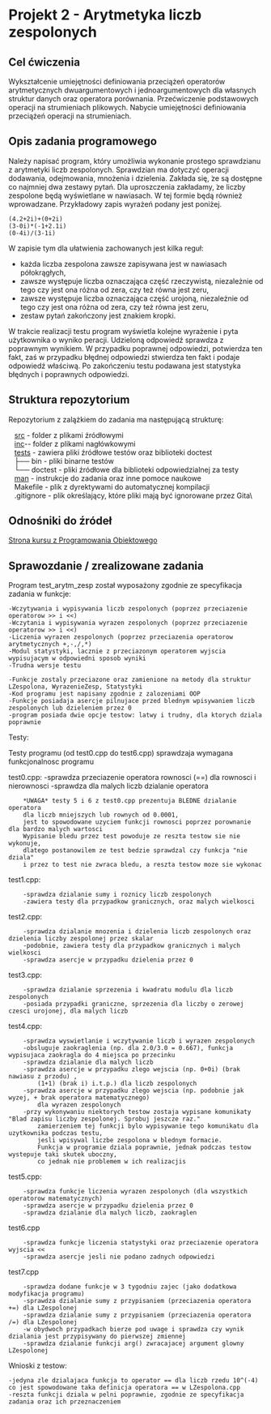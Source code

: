 # Projekt 2 - Arytmetyka liczb zespolonych

## Cel ćwiczenia
Wykształcenie umiejętności definiowania przeciążeń operatorów arytmetycznych dwuargumentowych i jednoargumentowych dla własnych struktur danych oraz operatora porównania. Przećwiczenie podstawowych operacji na strumieniach plikowych.  Nabycie umiejętności definiowania przeciążeń operacji na strumieniach.

## Opis zadania programowego
Należy napisać program, który umożliwia wykonanie prostego sprawdzianu z arytmetyki liczb zespolonych.  Sprawdzian ma dotyczyć operacji dodawania, odejmowania, mnożenia i dzielenia. Zakłada się, ̇ze są dostępne co najmniej dwa zestawy pytań. Dla uproszczenia zakładamy, ̇ze liczby zespolone będą wyświetlane w nawiasach. W tej formie będą również wprowadzane. Przykładowy zapis wyrażeń podany jest poniżej.

	(4.2+2i)+(0+2i)
	(3-0i)*(-1+2.1i)
	(0-4i)/(3-1i)

W zapisie tym dla ułatwienia zachowanych jest kilka reguł:
* każda liczba zespolona zawsze zapisywana jest w nawiasach półokrągłych,
* zawsze występuje liczba oznaczająca część rzeczywistą, niezależnie od tego czy jest ona różna od zera, czy też równa jest zeru,
* zawsze  występuje  liczba  oznaczająca  część urojoną, niezależnie od tego czy jest ona różna od zera, czy też równa jest zeru,
* zestaw pytań zakończony jest znakiem kropki.

W trakcie realizacji testu program wyświetla kolejne wyrażenie i pyta użytkownika o wyniko peracji.  Udzieloną odpowiedź sprawdza z poprawnym wynikiem.  W przypadku poprawnej odpowiedzi, potwierdza ten fakt, zaś w przypadku błędnej odpowiedzi stwierdza ten fakt i podaje odpowiedź właściwą.  Po zakończeniu testu podawana jest statystyka błędnych i poprawnych odpowiedzi.


## Struktura repozytorium
Repozytorium z zalążkiem do zadania ma następującą strukturę:

&nbsp;&nbsp; [src](src/) - folder z plikami źródłowymi\
&nbsp;&nbsp; [inc](inc/)-- folder z plikami nagłówkowymi\
&nbsp;&nbsp; [tests](tests/) - zawiera pliki źródłowe testów oraz biblioteki doctest\
&nbsp;&nbsp; ├── bin - pliki binarne testów\
&nbsp;&nbsp; └── doctest - pliki źródłowe dla biblioteki odpowiedzialnej za testy\
&nbsp;&nbsp; [man](man/) - instrukcje do zadania oraz inne pomoce naukowe\
&nbsp;&nbsp; Makefile - plik z dyrektywami do automatycznej kompilacji\
&nbsp;&nbsp; .gitignore  - plik określający, które pliki mają być ignorowane przez Gita\

## Odnośniki do źródeł
[Strona kursu z Programowania Obiektowego](https://kcir.pwr.edu.pl/~kreczmer/po/)

## Sprawozdanie / zrealizowane zadania

Program test_arytm_zesp został wyposażony zgodnie ze specyfikacja zadania w funkcje:

	-Wczytywania i wypisywania liczb zespolonych (poprzez przeciazenie operatorow >> i <<)
	-Wczytania i wypisywania wyrazen zespolonych (poprzez przeciazenie operatorow >> i <<)
	-Liczenia wyrazen zespolonych (poprzez przeciazenia operatorow arytmetycznych +,-,/,*)
	-Modul statystyki, lacznie z przeciazonym operatorem wyjscia wypisujacym w odpowiedni sposob wyniki
	-Trudna wersje testu
	
	-Funkcje zostaly przeciazone oraz zamienione na metody dla struktur LZespolona, WyrazenieZesp, Statystyki
	-Kod programu jest napisany zgodnie z zalozeniami OOP
	-Funkcje posiadaja asercje pilnujace przed blednym wpisywaniem liczb zespolonych lub dzieleniem przez 0
	-program posiada dwie opcje testow: latwy i trudny, dla ktorych dziala poprawnie

Testy:

Testy programu (od test0.cpp do test6.cpp) sprawdzaja wymagana funkcjonalnosc programu

test0.cpp:
	-sprawdza przeciazenie operatora rownosci (==) dla rownosci i nierownosci
	-sprawdza dla malych liczb dzialanie operatora
		
		*UWAGA* testy 5 i 6 z test0.cpp prezentuja BLEDNE dzialanie operatora 
		dla liczb mniejszych lub rownych od 0.0001,
		jest to spowodowane uzyciem funkcji rownosci poprzez porownanie dla bardzo malych wartosci
		Wypisanie bledu przez test powoduje ze reszta testow sie nie wykonuje, 
		dlatego postanowilem ze test bedzie sprawdzal czy funkcja "nie dziala"
		i przez to test nie zwraca bledu, a reszta testow moze sie wykonac

test1.cpp:

		-sprawdza dzialanie sumy i roznicy liczb zespolonych
		-zawiera testy dla przypadkow granicznych, oraz malych wielkosci

test2.cpp:

		-sprawdza dzialanie mnozenia i dzielenia liczb zespolonych oraz dzielenia liczby zespolonej przez skalar
		-podobnie, zawiera testy dla przypadkow granicznych i malych wielkosci
		-sprawdza asercje w przypadku dzielenia przez 0

test3.cpp:

		-sprawdza dzialanie sprzezenia i kwadratu modulu dla liczb zespolonych
		-posiada przypadki graniczne, sprzezenia dla liczby o zerowej czesci urojonej, dla malych liczb

test4.cpp:

		-sprawdza wyswietlanie i wczytywanie liczb i wyrazen zespolonych
		-obsluguje zaokraglenia (np. dla 2.0/3.0 = 0.667), funkcja wypisujaca zaokragla do 4 miejsca po przecinku
		-sprawdza dzialanie dla malych liczb
		-sprawdza asercje w przypadku zlego wejscia (np. 0+0i) (brak nawiasu z przodu) , 
			(1+1) (brak i) i.t.p.) dla liczb zespolonych
		-sprawdza asercje w przypadku zlego wejscia (np. podobnie jak wyzej, + brak operatora matematycznego) 
			dla wyrazen zespolonych
		-przy wykonywaniu niektorych testow zostaja wypisane komunikaty "Blad zapisu liczby zespolonej. Sprobuj jeszcze raz."
			zamierzeniem tej funkcji bylo wypisywanie tego komunikatu dla uzytkownika podczas testu, 
			jesli wpisywal liczbe zespolona w blednym formacie.
			Funkcja w programie dziala poprawnie, jednak podczas testow wystepuje taki skutek uboczny, 
			co jednak nie problemem w ich realizacjis
	
test5.cpp:
		
		-sprawdza funkcje liczenia wyrazen zespolonych (dla wszystkich operatorow matematycznych)
		-sprawdza asercje w przypadku dzielenia przez 0
		-sprawdza dzialanie dla malych liczb, zaokraglen

test6.cpp
		
		-sprawdza funkcje liczenia statystyki oraz przeciazenie operatora wyjscia <<
		-sprawdza asercje jesli nie podano zadnych odpowiedzi

test7.cpp
		
		-sprawdza dodane funkcje w 3 tygodniu zajec (jako dodatkowa modyfikacja programu)
		-sprawdza dzialanie sumy z przypisaniem (przeciazenia operatora +=) dla LZespolonej
		-sprawdza dzialanie sumy z przypisaniem (przeciazenia operatora /=) dla LZespolonej
		-w obydwoch przypadkach bierze pod uwage i sprawdza czy wynik dzialania jest przypisywany do pierwszej zmiennej
		-sprawdza dzialanie funkcji arg() zwracajacej argument glowny LZespolonej

Wnioski z testow:
	
	-jedyna zle dzialajaca funkcja to operator == dla liczb rzedu 10^(-4) co jest spowodowane taka definicja operatora == w LZespolona.cpp
	-reszta funkcji dziala w pelni poprawnie, zgodnie ze specyfikacja zadania oraz ich przeznaczeniem
